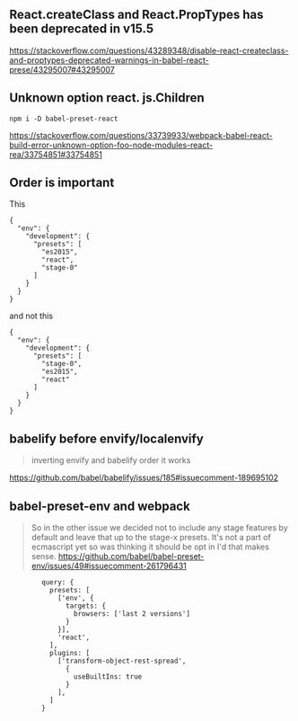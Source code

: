 ## React.createClass and React.PropTypes has been deprecated in v15.5

https://stackoverflow.com/questions/43289348/disable-react-createclass-and-proptypes-deprecated-warnings-in-babel-react-prese/43295007#43295007

## Unknown option react. js.Children

`npm i -D babel-preset-react`

https://stackoverflow.com/questions/33739933/webpack-babel-react-build-error-unknown-option-foo-node-modules-react-rea/33754851#33754851

## Order is important

This

```
{
  "env": {
    "development": {
      "presets": [
        "es2015",
        "react",
        "stage-0"
      ]
    }
  }
}
```

and not this

```
{
  "env": {
    "development": {
      "presets": [
        "stage-0",
        "es2015",
        "react"
      ]
    }
  }
}
```

## babelify before envify/localenvify

>inverting envify and babelify order it works

https://github.com/babel/babelify/issues/185#issuecomment-189695102

## babel-preset-env and webpack

>So in the other issue we decided not to include any stage features by default and leave that up to the stage-x presets. It's not a part of ecmascript yet so was thinking it should be opt in I'd that makes sense. https://github.com/babel/babel-preset-env/issues/49#issuecomment-261796431

```
        query: {
          presets: [
            ['env', {
              targets: {
                browsers: ['last 2 versions']
              }
            }],
            'react',
          ],
          plugins: [
            ['transform-object-rest-spread',
              {
                useBuiltIns: true
              }
            ],
          ]
        }
```



